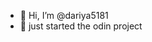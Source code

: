 - 👋 Hi, I’m @dariya5181
- 👀 just started the odin project 

<!---
dariya5181/dariya5181 is a ✨ special ✨ repository because its `README.md` (this file) appears on your GitHub profile.
You can click the Preview link to take a look at your changes.
--->
